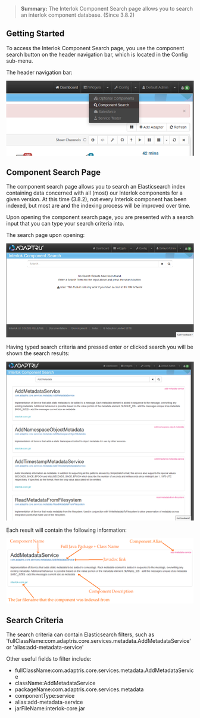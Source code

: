 > **Summary:** The Interlok Component Search page allows you to search an interlok component database. (Since 3.8.2)

## Getting Started ##

To access the Interlok Component Search page, you use the component search button on the header navigation bar, which is located in the Config sub-menu.

The header navigation bar:

 ![Navigation bar with search shown](../../images/ui-user-guide/component-search-nav.png)

## Component Search Page ##

The component search page allows you to search an Elasticsearch index containing data concerned with all (most) our Interlok components for a given version. At this time (3.8.2), not every Interlok component has been indexed, but most are and the indexing process will be improved over time.

Upon opening the component search page, you are presented with a search input that you can type your search criteria into. 

The search page upon opening:

 ![Component Search Page](../../images/ui-user-guide/component-search-blank.png)

Having typed search criteria and pressed enter or clicked search you will be shown the search results:

 ![Component Search Page](../../images/ui-user-guide/component-search.png)
 
Each result will contain the following information:

![Component Search Page](../../images/ui-user-guide/component-search-anotated.png)
 

## Search Criteria ##

The search criteria can contain Elasticsearch filters, such as
'fullClassName:com.adaptris.core.services.metadata.AddMetadataService' or 'alias:add-metadata-service'

Other useful fields to filter include:
* fullClassName:com.adaptris.core.services.metadata.AddMetadataService
* className:AddMetadataService
* packageName:com.adaptris.core.services.metadata
* componentType:service
* alias:add-metadata-service
* jarFileName:interlok-core.jar

